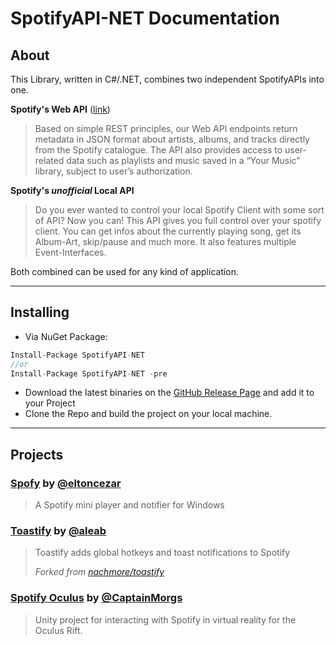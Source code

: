 # SpotifyAPI-NET Documentation

## About

This Library, written in C#/.NET, combines two independent SpotifyAPIs into one.

**Spotify's Web API** ([link](https://developer.spotify.com/web-api/))
> Based on simple REST principles, our Web API endpoints return metadata in JSON format about artists, albums, and tracks directly from the Spotify catalogue.
> The API also provides access to user-related data such as playlists and music saved in a “Your Music” library, subject to user’s authorization.

**Spotify's *unofficial* Local API**
> Do you ever wanted to control your local Spotify Client with some sort of API? Now you can! This API gives you full control over your spotify client.
> You can get infos about the currently playing song, get its Album-Art, skip/pause and much more. It also features multiple Event-Interfaces.

Both combined can be used for any kind of application.

---

## Installing

* Via NuGet Package:
```cs
Install-Package SpotifyAPI-NET
//or
Install-Package SpotifyAPI-NET -pre
```
* Download the latest binaries on the [GitHub Release Page](https://github.com/JohnnyCrazy/SpotifyAPI-NET/releases) and add it to your Project
* Clone the Repo and build the project on your local machine.

---

## Projects

### [Spofy](https://github.com/eltoncezar/Spofy) by [@eltoncezar](https://github.com/eltoncezar)

> A Spotify mini player and notifier for Windows

### [Toastify](https://github.com/aleab/toastify) by [@aleab](https://github.com/aleab)

> Toastify adds global hotkeys and toast notifications to Spotify  
> 
> *Forked from [nachmore/toastify](https://github.com/nachmore/toastify)*

### [Spotify Oculus](https://github.com/CaptainMorgs/spotify-oculus-release) by [@CaptainMorgs](https://github.com/CaptainMorgs)

> Unity project for interacting with Spotify in virtual reality for the Oculus Rift.
